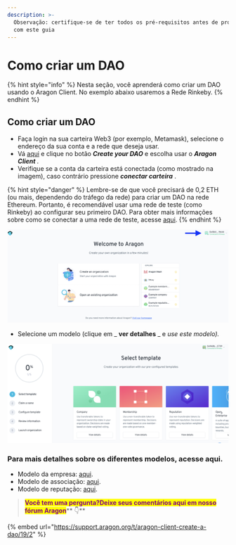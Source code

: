 ```yaml
---
description: >-
  Observação: certifique-se de ter todos os pré-requisitos antes de prosseguir
  com este guia
---
```


# Como criar um DAO

{% hint style="info" %}
Nesta seção, você aprenderá como criar um DAO usando o Aragon Client. No exemplo abaixo usaremos a Rede Rinkeby.
{% endhint %}

## Como criar um DAO <a href="#how-to-create-a-dao" id="how-to-create-a-dao"></a>

* Faça login na sua carteira Web3 (por exemplo, Metamask), selecione o endereço da sua conta e a rede que deseja usar.
* Vá [aqui](https://aragon.org/) e clique no botão _**Create your DAO**_ e escolha usar o _**Aragon Client** ._
* Verifique se a conta da carteira está conectada (como mostrado na imagem), caso contrário pressione _**conectar carteira**_ .

{% hint style="danger" %}
Lembre-se de que você precisará de 0,2 ETH (ou mais, dependendo do tráfego da rede) para criar um DAO na rede Ethereum. Portanto, é recomendável usar uma rede de teste (como Rinkeby) ao configurar seu primeiro DAO. Para obter mais informações sobre como se conectar a uma rede de teste, acesse [aqui](../../set-up-metamask/getting-started-with-rinkeby-testnet.md).
{% endhint %}

![Verifique a conexão da carteira.](<../../../.gitbook/assets/Schermata 2022-02-04 alle 18.42.46.png>)

* Selecione um modelo (clique em \_ **ver detalhes** \_ e _use este modelo)._

![Select the template](<../../../.gitbook/assets/Schermata 2022-02-04 alle 18.41.40.png>)

### Para mais detalhes sobre os diferentes modelos, acesse aqui. <a href="#for-more-details-about-the-different-templates-go-here." id="for-more-details-about-the-different-templates-go-here."></a>

* Modelo da empresa: [aqui](use-company-template.md).
* Modelo de associação: [aqui](use-membership-template.md).
* Modelo de reputação: [aqui](page-1.md).

> <mark style="color:purple;">**Você tem uma pergunta?Deixe seus comentários aqui em nosso fórum Aragon**</mark>** 👇**

{% embed url="https://support.aragon.org/t/aragon-client-create-a-dao/19/2" %}
